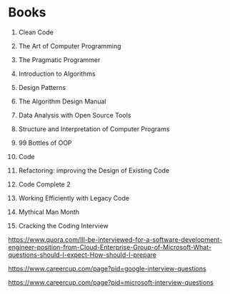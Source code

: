 # Books

1.  Clean Code

2.  The Art of Computer Programming

3.  The Pragmatic Programmer

4.  Introduction to Algorithms

5.  Design Patterns

6.  The Algorithm Design Manual

7.  Data Analysis with Open Source Tools 

8.  Structure and Interpretation of Computer Programs

9.  99 Bottles of OOP

10. Code 

11. Refactoring: improving the Design of Existing Code 

12. Code Complete 2

13. Working Efficiently with Legacy Code

14. Mythical Man Month

15. Cracking the Coding Interview



https://www.quora.com/Ill-be-interviewed-for-a-software-development-engineer-position-from-Cloud-Enterprise-Group-of-Microsoft-What-questions-should-I-expect-How-should-I-prepare

https://www.careercup.com/page?pid=google-interview-questions

https://www.careercup.com/page?pid=microsoft-interview-questions
